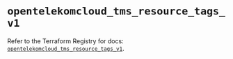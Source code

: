 # `opentelekomcloud_tms_resource_tags_v1`

Refer to the Terraform Registry for docs: [`opentelekomcloud_tms_resource_tags_v1`](https://registry.terraform.io/providers/opentelekomcloud/opentelekomcloud/1.36.47/docs/resources/tms_resource_tags_v1).
